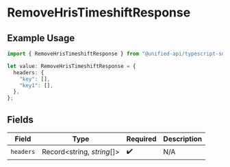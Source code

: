 # RemoveHrisTimeshiftResponse

## Example Usage

```typescript
import { RemoveHrisTimeshiftResponse } from "@unified-api/typescript-sdk/sdk/models/operations";

let value: RemoveHrisTimeshiftResponse = {
  headers: {
    "key": [],
    "key1": [],
  },
};
```

## Fields

| Field                      | Type                       | Required                   | Description                |
| -------------------------- | -------------------------- | -------------------------- | -------------------------- |
| `headers`                  | Record<string, *string*[]> | :heavy_check_mark:         | N/A                        |